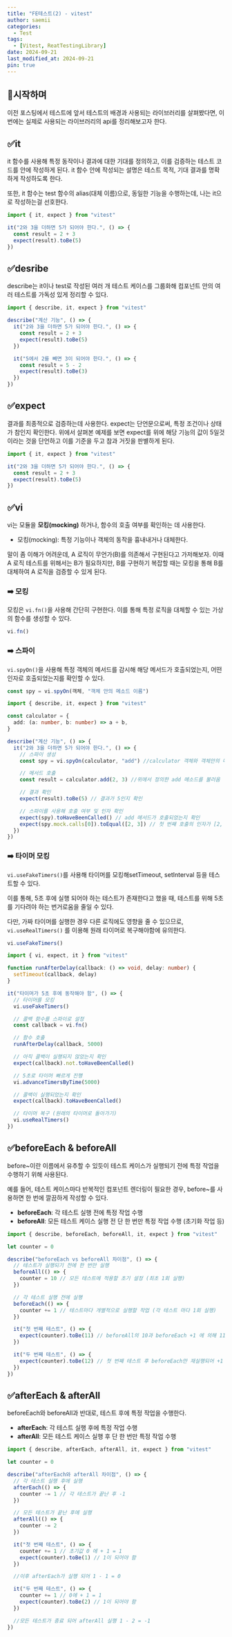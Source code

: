 ```yaml
---
title: "FE테스트(2) - vitest"
author: saemii
categories:
  - Test
tags:
  - [Vitest, ReatTestingLibrary]
date: 2024-09-21
last_modified_at: 2024-09-21
pin: true
---
```


## 📌시작하며

이전 포스팅에서 테스트에 앞서 테스트의 배경과 사용되는 라이브러리를 살펴봤다면, 이번에는 실제로 사용되는 라이브러리의 api를 정리해보고자 한다.

## ✅it

it 함수를 사용해 특정 동작이나 결과에 대한 기대를 정의하고, 이를 검증하는 테스트 코드를 안에 작성하게 된다. it 함수 안에 작성되는 설명은 테스트 목적, 기대 결과를 명확하게 작성하도록 한다.

또한, it 함수는 test 함수의 alias(대체 이름)으로, 동일한 기능을 수행하는데, 나는 it으로 작성하는걸 선호한다.

```typescript
import { it, expect } from "vitest"

it("2와 3을 더하면 5가 되어야 한다.", () => {
  const result = 2 + 3
  expect(result).toBe(5)
})
```

## ✅desribe

describe는 it이나 test로 작성된 여러 개 테스트 케이스를 그룹화해 컴포넌트 안의 여러 테스트를 가독성 있게 정리할 수 있다.

```typescript
import { describe, it, expect } from "vitest"

describe("계산 기능", () => {
  it("2와 3을 더하면 5가 되어야 한다.", () => {
    const result = 2 + 3
    expect(result).toBe(5)
  })

  it("5에서 2를 빼면 3이 되어야 한다.", () => {
    const result = 5 - 2
    expect(result).toBe(3)
  })
})
```

## ✅expect

결과를 최종적으로 검증하는데 사용한다. expect는 단언문으로써, 특정 조건이나 상태가 참인지 확인한다.
위에서 살펴본 예제를 보면 expect를 위에 해당 기능의 값이 5일것이라는 것을 단언하고 이를 기준을 두고 참과 거짓을 판별하게 된다.

```typescript
import { it, expect } from "vitest"

it("2와 3을 더하면 5가 되어야 한다.", () => {
  const result = 2 + 3
  expect(result).toBe(5)
})
```

## ✅vi

vi는 모듈을 **모킹(mocking)** 하거나, 함수의 호출 여부를 확인하는 데 사용한다.

- 모킹(mocking): 특정 기능이나 객체의 동작을 흉내내거나 대체한다.

말이 좀 이해가 어려운데, A 로직이 무언가(B)를 의존해서 구현된다고 가저해보자. 이때 A 로직 테스트를 위해서는 B가 필요하지만, B를 구현하기 복잡할 때는 모킹을 통해 B를 대체하여 A 로직을 검증할 수 있게 된다.

### ➡️ 모킹

모킹은 `vi.fn()`을 사용해 간단히 구현한다. 이를 통해 특정 로직을 대체할 수 있는 가상의 함수를 생성할 수 있다.

```typescript
vi.fn()
```

### ➡️ 스파이

`vi.spyOn()`을 사용해 특정 객체의 메서드를 감시해 해당 메서드가 호출되었는지, 어떤 인자로 호출되었는지를 확인할 수 있다.

```typescript
const spy = vi.spyOn(객체, "객체 안의 메소드 이름")
```

```typescript
import { describe, it, expect } from "vitest"

const calculator = {
  add: (a: number, b: number) => a + b,
}

describe("계산 기능", () => {
  it("2와 3을 더하면 5가 되어야 한다.", () => {
    // 스파이 생성
    const spy = vi.spyOn(calculator, "add") //calculator 객체와 객체안의 메소드

    // 메서드 호출
    const result = calculator.add(2, 3) //위에서 정의한 add 메소드를 불러옴

    // 결과 확인
    expect(result).toBe(5) // 결과가 5인지 확인

    // 스파이를 사용해 호출 여부 및 인자 확인
    expect(spy).toHaveBeenCalled() // add 메서드가 호출되었는지 확인
    expect(spy.mock.calls[0]).toEqual([2, 3]) // 첫 번째 호출의 인자가 [2, 3]인지 확인
  })
})
```

### ➡️ 타이머 모킹

`vi.useFakeTimers()`를 사용해 타이머를 모킹해setTimeout, setInterval 등을 테스트할 수 있다.

이를 통해, 5초 후에 실행 되어야 하는 테스트가 존재한다고 했을 때, 테스트를 위해 5초를 기다려야 하는 번거로움을 줄일 수 있다.

다만, 가짜 타이머를 실행한 경우 다른 로직에도 영향을 줄 수 있으므로, `vi.useRealTimers()` 를 이용해 원래 타이머로 복구해야함에 유의한다.

```typescript
vi.useFakeTimers()
```

```typescript
import { vi, expect, it } from "vitest"

function runAfterDelay(callback: () => void, delay: number) {
  setTimeout(callback, delay)
}

it("타이머가 5초 후에 동작해야 함", () => {
  // 타이머를 모킹
  vi.useFakeTimers()

  // 콜백 함수를 스파이로 설정
  const callback = vi.fn()

  // 함수 호출
  runAfterDelay(callback, 5000)

  // 아직 콜백이 실행되지 않았는지 확인
  expect(callback).not.toHaveBeenCalled()

  // 5초로 타이머 빠르게 진행
  vi.advanceTimersByTime(5000)

  // 콜백이 실행되었는지 확인
  expect(callback).toHaveBeenCalled()

  // 타이머 복구 (원래의 타이머로 돌아가기)
  vi.useRealTimers()
})
```

## ✅beforeEach & beforeAll

before~이란 이름에서 유추할 수 있듯이 테스트 케이스가 실행되기 전에 특정 작업을 수행하기 위해 사용된다.

예를 들어, 테스트 케이스마다 반복적인 컴포넌트 렌더링이 필요한 경우, before~를 사용하면 한 번에 깔끔하게 작성할 수 있다.

- **beforeEach**: 각 테스트 실행 전에 특정 작업 수행
- **beforeAll**: 모든 테스트 케이스 실행 전 단 한 번만 특정 작업 수행 (초기화 작업 등)

```typescript
import { describe, beforeEach, beforeAll, it, expect } from "vitest"

let counter = 0

describe("beforeEach vs beforeAll 차이점", () => {
  // 테스트가 실행되기 전에 한 번만 실행
  beforeAll(() => {
    counter = 10 // 모든 테스트에 적용할 초기 설정 (최초 1회 실행)
  })

  // 각 테스트 실행 전에 실행
  beforeEach(() => {
    counter += 1 // 테스트마다 개별적으로 실행할 작업 (각 테스트 마다 1회 실행)
  })

  it("첫 번째 테스트", () => {
    expect(counter).toBe(11) // beforeAll의 10과 beforeEach +1 에 의해 11
  })

  it("두 번째 테스트", () => {
    expect(counter).toBe(12) // 첫 번째 테스트 후 beforeEach만 재실행되어 +1 즉 12
  })
})
```

## ✅afterEach & afterAll

beforeEach와 beforeAll과 반대로, 테스트 후에 특정 작업을 수행한다.

- **afterEach**: 각 테스트 실행 후에 특정 작업 수행
- **afterAll**: 모든 테스트 케이스 실행 후 단 한 번만 특정 작업 수행

```typescript
import { describe, afterEach, afterAll, it, expect } from "vitest"

let counter = 0

describe("afterEach와 afterAll 차이점", () => {
  // 각 테스트 실행 후에 실행
  afterEach(() => {
    counter -= 1 // 각 테스트가 끝난 후 -1
  })

  // 모든 테스트가 끝난 후에 실행
  afterAll(() => {
    counter -= 2
  })

  it("첫 번째 테스트", () => {
    counter += 1 // 초기값 0 에 + 1 = 1
    expect(counter).toBe(1) // 1이 되어야 함
  })

  //이후 afterEach가 실행 되어 1 - 1 = 0

  it("두 번째 테스트", () => {
    counter += 1 // 0에 + 1 = 1
    expect(counter).toBe(2) // 1이 되어야 함
  })

  //모든 테스트가 종료 되어 afterAll 실행 1 - 2 = -1
})
```
